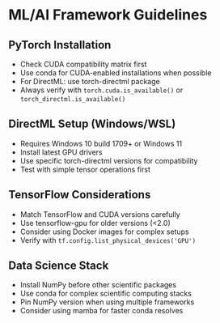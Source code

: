 # ML/AI Framework Guidelines

## PyTorch Installation
- Check CUDA compatibility matrix first
- Use conda for CUDA-enabled installations when possible
- For DirectML: use torch-directml package
- Always verify with `torch.cuda.is_available()` or `torch_directml.is_available()`

## DirectML Setup (Windows/WSL)
- Requires Windows 10 build 1709+ or Windows 11
- Install latest GPU drivers
- Use specific torch-directml versions for compatibility
- Test with simple tensor operations first

## TensorFlow Considerations
- Match TensorFlow and CUDA versions carefully
- Use tensorflow-gpu for older versions (<2.0)
- Consider using Docker images for complex setups
- Verify with `tf.config.list_physical_devices('GPU')`

## Data Science Stack
- Install NumPy before other scientific packages
- Use conda for complex scientific computing stacks
- Pin NumPy version when using multiple frameworks
- Consider using mamba for faster conda resolves